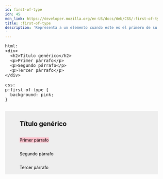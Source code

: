```yaml
---
id: first-of-type
idn: 45
mdn_link: https://developer.mozilla.org/en-US/docs/Web/CSS/:first-of-type
title: :first-of-type
description: 'Representa a un elemento cuando este es el primero de su tipo en un contenedor.  A diferencia de <a href="#first-child">:first-child</a>, no es necesario que sea el primer elemento dentro del contenedor.
'
---
```


<pre is:raw>
html:
  &lt;div&gt;
  &nbsp;&nbsp;&lt;h2&gt;Título genérico&lt;/h2&gt;
  &nbsp;&nbsp;&lt;p&gt;Primer párrafo&lt;/p&gt;
  &nbsp;&nbsp;&lt;p&gt;Segundo párrafo&lt;/p&gt;
  &nbsp;&nbsp;&lt;p&gt;Tercer párrafo&lt;/p&gt;
  &lt;/div&gt;

css:
p:first-of-type {
&nbsp;&nbsp;background: pink;
}

</pre>
<div class="codebox">
  <div id="first-of-type">
    <h2>Título genérico</h2>
    <p>Primer párrafo</p>
    <p>Segundo párrafo</p>
    <p>Tercer párrafo</p>
  </div>
</div>

<style>
  .codebox #first-of-type {
    background-color: #eee;
    color: black;
    display: flex;
    flex-direction: column;
    align-items: flex-start;
    padding-left: 3rem;
  }

  .codebox #first-of-type p:first-of-type {
    background: pink;
  }


  pre {
    white-space: pre-line;
  }

</style>
